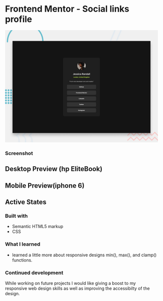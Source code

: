 # Frontend Mentor - Social links profile

![Design preview for the Social links profile coding challenge](./design/desktop-preview.jpg)

### Screenshot

## Desktop Preview (hp EliteBook)

## Mobile Preview(iphone 6)

## Active States

### Built with

- Semantic HTML5 markup
- CSS

### What I learned

- learned a little more about responsive designs min(), max(), and clamp() functions.

### Continued development

While working on future projects I would like giving a boost to my responsive web design skills as well as improving the accessibilty of the design.
